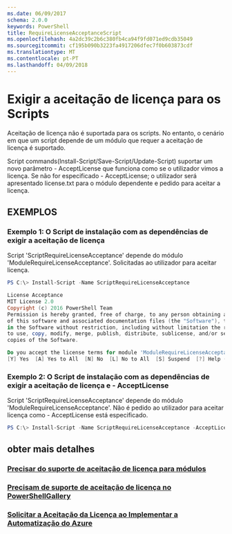```yaml
---
ms.date: 06/09/2017
schema: 2.0.0
keywords: PowerShell
title: RequireLicenseAcceptanceScript
ms.openlocfilehash: 4a2dc39c2b6c380fb4ca94f9fd071ed9cdb35049
ms.sourcegitcommit: cf195b090b3223fa4917206dfec7f0b603873cdf
ms.translationtype: MT
ms.contentlocale: pt-PT
ms.lasthandoff: 04/09/2018
---
```

# <a name="requiring-license-acceptance-for-scripts"></a>Exigir a aceitação de licença para os Scripts

Aceitação de licença não é suportada para os scripts. No entanto, o cenário em que um script depende de um módulo que requer a aceitação de licença é suportado.

Script commands(Install-Script/Save-Script/Update-Script) suportar um novo parâmetro - AcceptLicense que funciona como se o utilizador vimos a licença. Se não for especificado - AcceptLicense; o utilizador será apresentado license.txt para o módulo dependente e pedido para aceitar a licença.

## <a name="examples"></a>EXEMPLOS

### <a name="example-1-install-script-with-dependencies-requiring-license-acceptance"></a>Exemplo 1: O Script de instalação com as dependências de exigir a aceitação de licença
Script 'ScriptRequireLicenseAcceptance' depende do módulo 'ModuleRequireLicenseAcceptance'. Solicitadas ao utilizador para aceitar licença.
```PowerShell
PS C:\> Install-Script -Name ScriptRequireLicenseAcceptance

License Acceptance
MIT License 2.0
Copyright (c) 2016 PowerShell Team
Permission is hereby granted, free of charge, to any person obtaining a copy
of this software and associated documentation files (the "Software"), to deal
in the Software without restriction, including without limitation the rights
to use, copy, modify, merge, publish, distribute, sublicense, and/or sell
copies of the Software.

Do you accept the license terms for module 'ModuleRequireLicenseAcceptance'.
[Y] Yes  [A] Yes to All  [N] No  [L] No to All  [S] Suspend  [?] Help (default is "N"):
```

### <a name="example-2-install-script-with-dependencies-requiring-license-acceptance-and--acceptlicense"></a>Exemplo 2: O Script de instalação com as dependências de exigir a aceitação de licença e - AcceptLicense
Script 'ScriptRequireLicenseAcceptance' depende do módulo 'ModuleRequireLicenseAcceptance'. Não é pedido ao utilizador para aceitar licença como - AcceptLicense está especificado.
```PowerShell
PS C:\> Install-Script -Name ScriptRequireLicenseAcceptance -AcceptLicense
```

## <a name="more-details"></a>obter mais detalhes
### <a name="require-license-acceptance-support-for-modulesmodulerequirelicenseacceptancemd"></a>[Precisar do suporte de aceitação de licença para módulos](../module/RequireLicenseAcceptance.md)

### <a name="require-license-acceptance-support-on-powershellgallerypsgallerypsgalleryrequireslicenseacceptancemd"></a>[Precisam de suporte de aceitação de licença no PowerShellGallery](../../psgallery/psgallery_requires_license_acceptance.md)

### <a name="require-license-acceptance-on-deploy-to-azure-automationpsgallerypsgallerydeploytoazureautomationrequirelicenseacceptancemd"></a>[Solicitar a Aceitação da Licença ao Implementar a Automatização do Azure](../../psgallery/psgallery_deploy_to_azure_automation_requireLicenseAcceptance.md)